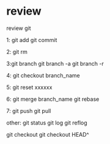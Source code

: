 # review
review git

1:
git add
git commit

2:
git rm 

3:git branch
  git branch -a
  git branch -r

4:
git checkout branch_name

5:
git reset xxxxxx

6:
git merge branch_name
git rebase

7:
git push 
git pull

other:
git status
git log 
git reflog

git checkout
git checkout HEAD^



